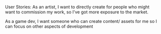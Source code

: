 

User Stories:
As an artist, I want to directly create for people who might want to commission my work, so I've got more exposure to the market.

As a game dev, I want someone who can create content/ assets for me so I can focus on other aspects of development